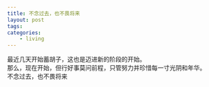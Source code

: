 ```yaml
---
title: 不念过去，也不畏将来
layout: post
tags:
categories:
    - living
---
```


最近几天开始蓄胡子，这也是迈进新的阶段的开始。   
那么，现在开始，但行好事莫问前程，只管努力并珍惜每一寸光阴和年华。   
不念过去，也不畏将来


